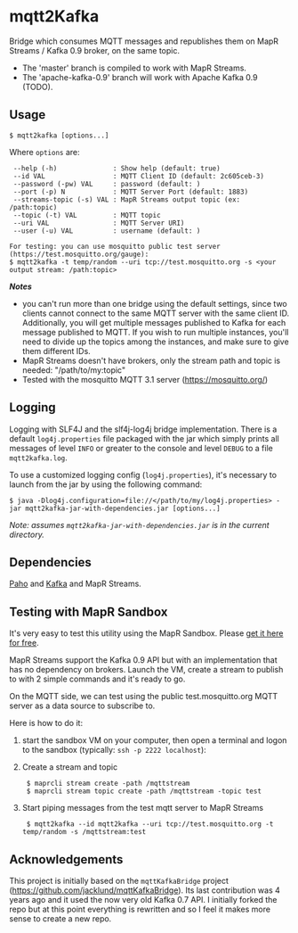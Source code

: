 # mqtt2Kafka

Bridge which consumes MQTT messages and republishes them on MapR Streams / Kafka 0.9 broker, on
the same topic.

- The 'master' branch is compiled to work with MapR Streams. 
- The 'apache-kafka-0.9' branch will work with Apache Kafka 0.9 (TODO).
 
## Usage

    $ mqtt2kafka [options...]

Where `options` are:

     --help (-h)              : Show help (default: true)
     --id VAL                 : MQTT Client ID (default: 2c605ceb-3)
     --password (-pw) VAL     : password (default: )
     --port (-p) N            : MQTT Server Port (default: 1883)
     --streams-topic (-s) VAL : MapR Streams output topic (ex: /path:topic)
     --topic (-t) VAL         : MQTT topic
     --uri VAL                : MQTT Server URI)
     --user (-u) VAL          : username (default: )

    For testing: you can use mosquitto public test server (https://test.mosquitto.org/gauge):
    $ mqtt2kafka -t temp/random --uri tcp://test.mosquitto.org -s <your output stream: /path:topic>

***Notes*** 
- you can't run more than one bridge using the default settings, since two clients cannot connect to the same MQTT server with the same client ID. Additionally, you will get multiple messages published to Kafka for each message published to MQTT. If you wish to run multiple instances, you'll need to divide up the topics among the instances, and make sure to give them different IDs.
- MapR Streams doesn't have brokers, only the stream path and topic is needed: "/path/to/my:topic"
- Tested with the mosquitto MQTT 3.1 server (https://mosquitto.org/)

## Logging
Logging with SLF4J and the slf4j-log4j bridge implementation. There is a default `log4j.properties` file packaged with the jar which simply prints all messages of level `INFO` or greater to the console and level `DEBUG` to a file `mqtt2kafka.log`. 


To use a customized logging config (`log4j.properties`), it's necessary to launch from the jar by using the following command:

    $ java -Dlog4j.configuration=file://</path/to/my/log4j.properties> -jar mqtt2kafka-jar-with-dependencies.jar [options...]
    
*Note: assumes `mqtt2kafka-jar-with-dependencies.jar` is in the current directory.*

## Dependencies
[Paho](http://www.eclipse.org/paho/) and [Kafka](http://kafka.apache.org/) and MapR Streams. 

## Testing with MapR Sandbox
It's very easy to test this utility using the MapR Sandbox. Please [get it here for free](https://www.mapr.com/products/mapr-sandbox-hadoop).

MapR Streams support the Kafka 0.9 API but with an implementation that has no dependency on brokers. Launch the VM, create a stream to publish to with 2 simple commands and it's ready to go.

On the MQTT side, we can test using the public test.mosquitto.org MQTT server as a data source to subscribe to.

Here is how to do it: 
1. start the sandbox VM on your computer, then open a terminal and logon to the sandbox (typically: `ssh -p 2222 localhost`):
2. Create a stream and topic

        $ maprcli stream create -path /mqttstream
        $ maprcli stream topic create -path /mqttstream -topic test
3. Start piping messages from the test mqtt server to MapR Streams
 
        $ mqtt2kafka --id mqtt2kafka --uri tcp://test.mosquitto.org -t temp/random -s /mqttstream:test
    
    
## Acknowledgements
This project is initially based on the `mqttKafkaBridge` project (https://github.com/jacklund/mqttKafkaBridge). Its last contribution was 4 years ago and it used the now very old Kafka 0.7 API. I initially forked the repo but at this point everything is rewritten and so I feel it makes more sense to create a new repo.

